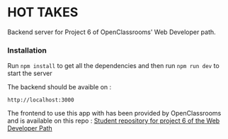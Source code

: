 # HOT TAKES

Backend server for Project 6 of OpenClassrooms' Web Developer path.

### Installation

Run `npm install` to get all the dependencies 
and then run `npm run dev` to start the server

The backend should be avaible on : 
```
http://localhost:3000
```

The frontend to use this app with has been provided by OpenClassrooms and is available on this repo : 
[Student repository for project 6 of the Web Developer Path](https://github.com/OpenClassrooms-Student-Center/Web-Developer-P6)